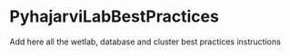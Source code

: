# PyhajarviLabBestPractices

Add here all the wetlab, database and cluster best practices instructions
